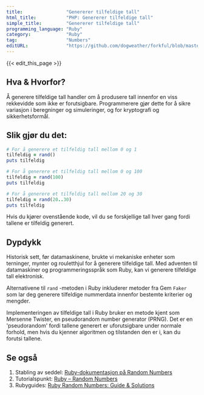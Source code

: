```yaml
---
title:                "Genererer tilfeldige tall"
html_title:           "PHP: Genererer tilfeldige tall"
simple_title:         "Genererer tilfeldige tall"
programming_language: "Ruby"
category:             "Ruby"
tag:                  "Numbers"
editURL:              "https://github.com/dogweather/forkful/blob/master/content/no/ruby/generating-random-numbers.md"
---
```


{{< edit_this_page >}}

## Hva & Hvorfor?
Å generere tilfeldige tall handler om å produsere tall innenfor en viss rekkevidde som ikke er forutsigbare. Programmerere gjør dette for å sikre variasjon i beregninger og simuleringer, og for kryptografi og sikkerhetsformål.

## Slik gjør du det:


```Ruby
# For å generere et tilfeldig tall mellom 0 og 1
tilfeldig = rand()              
puts tilfeldig                   

# For å generere et tilfeldig tall mellom 0 og 100
tilfeldig = rand(100)           
puts tilfeldig                   

# For å generere et tilfeldig tall mellom 20 og 30
tilfeldig = rand(20..30)       
puts tilfeldig                   
```
Hvis du kjører ovenstående kode, vil du se forskjellige tall hver gang fordi tallene er tilfeldig generert.

## Dypdykk
Historisk sett, før datamaskinene, brukte vi mekaniske enheter som terninger, mynter og rouletthjul for å generere tilfeldige tall. Med adventen til datamaskiner og programmeringsspråk som Ruby, kan vi generere tilfeldige tall elektronisk.

Alternativene til `rand` -metoden i Ruby inkluderer metoder fra Gem `Faker` som lar deg generere tilfeldige nummerdata innenfor bestemte kriterier og mengder.

Implementeringen av tilfeldige tall i Ruby bruker en metode kjent som Mersenne Twister, en pseudorandom number generator (PRNG). Det er en 'pseudorandom' fordi tallene generert er uforutsigbare under normale forhold, men hvis du kjenner algoritmen og tilstanden den er i, kan du forutsi tallene.

## Se også
1. Stabling av seddel: [Ruby-dokumentasjon på Random Numbers](https://ruby-doc.org/core-2.5.1/Random.html)
2. Tutorialspunkt: [Ruby – Random Numbers](https://www.tutorialspoint.com/ruby/ruby_random_numbers.htm)
3. Rubyguides: [Ruby Random Numbers: Guide & Solutions](https://www.rubyguides.com/2019/05/ruby-random-numbers/)